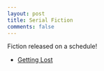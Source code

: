 ```yaml
---
layout: post
title: Serial Fiction
comments: false
---
```


Fiction released on a schedule!

* [Getting Lost](getting-lost)
